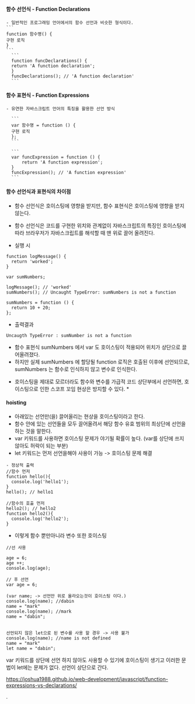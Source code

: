 #### 함수 선언식 - Function Declarations
    - 일반적인 프로그래밍 언어에서의 함수 선언과 비슷한 형식이다.
    ```
    function 함수명() {
    구현 로직
    }
    ```
      ```
      function funcDeclarations() {
      return 'A function declaration';
      }
      funcDeclarations(); // 'A function declaration'
      ```

#### 함수 표현식 - Function Expressions
    - 유연한 자바스크립트 언어의 특징을 활용한 선언 방식

      ```
      var 함수명 = function () {
      구현 로직
      };
      ```

      ```
      var funcExpression = function () {
          return 'A function expression';
      }
      funcExpression(); // 'A function expression'
      ```

#### 함수 선언식과 표현식의 차이점
- 함수 선언식은 호이스팅에 영향을 받지만, 함수 표현식은 호이스팅에 영향을 받지 않는다.
- 함수 선언식은 코드를 구현한 위치와 관계없이 자바스크립트의 특징인 호이스팅에 따라 브라우저가 자바스크립트를 해석할 때 맨 위로 끌어 올려진다.

- 실행 시
```
function logMessage() {
  return 'worked';
}

var sumNumbers;

logMessage(); // 'worked'
sumNumbers(); // Uncaught TypeError: sumNumbers is not a function

sumNumbers = function () {
  return 10 + 20;
};
```

- 출력결과
```
Uncaugth TypeError : sumNumber is not a function
```
- 함수 표현식 sumNumbers 에서 var 도 호이스팅이 적용되어 위치가 상단으로 끌어올려졌다.
- 하지만 실제 sumNumbers 에 할당될 function 로직은 호출된 이후에 선언되므로, sumNumbers 는 함수로 인식하지 않고 변수로 인식한다.
* 호이스팅을 제대로 모르더라도 함수와 변수를 가급적 코드 상단부에서 선언하면, 호이스팅으로 인한 스코프 꼬임 현상은 방지할 수 있다. *



#### hoisting
- 아래있는 선언만(을) 끌어올리는 현상을 호이스팅이라고 한다.
- 함수 안에 있는 선언들을 모두 끌어올려서 해당 함수 유효 범위의 최상단에 선언을 하는 것을 말한다.
- var 키워드를 사용하면 호이스팅 문제가 야기될 확률이 높다. (var를 상단에 쓰지 않아도 허락이 되는 부분)
- let 키워드는 먼저 선언을해야 사용이 가능 -> 호이스팅 문제 해결


```
- 정상적 출력
//함수 먼저
function hello(){
  console.log('hello1');
}
hello(); // hello1

//함수의 호출 먼저
hello2(); // hello2
function hello2(){
  console.log('hello2');
}
```

- 이렇게 함수 뿐만아니라 변수 또한 호이스팅
```
//선 사용

age = 6;
age ++;
console.log(age);

// 후 선언
var age = 6;
```


```
(var name; -> 선언만 위로 올라오는것이 호이스팅 이다.)
console.log(name); //dabin
name = "mark"
console.log(name); //mark
name = "dabin";


선언되지 않은 let으로 된 변수를 사용 할 경우 -> 사용 불가
console.log(name); //name is not defined
name = "mark"
let name = "dabin";
```

var 키워드를 상단에 선언 하지 않아도 사용할 수 있기에 호이스팅이 생기고 이러한 문법이
let에는 문제가 없다. 선언이 상단으로 간다.


https://joshua1988.github.io/web-development/javascript/function-expressions-vs-declarations/

.